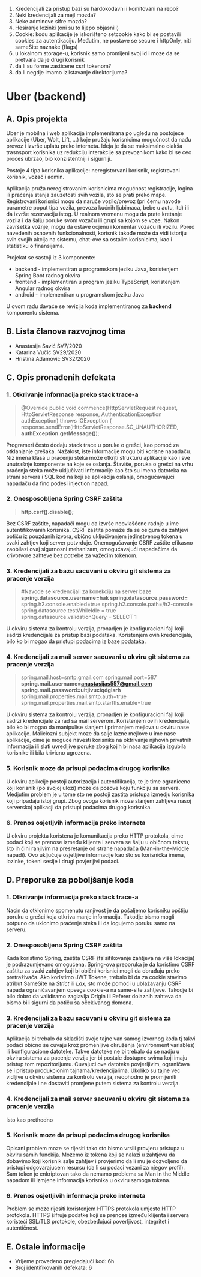 1. Kredencijali za pristup bazi su hardokodavni i komitovani na repo?
2. Neki kredencijali za mejl mozda?
3. Neke adminove sifre mozda?
4. Hesiranje lozinki (oni su to lijepo objasnili)
5. Cookie:  kodu aplikacije je iskorišteno setcookie kako bi se postavili cookies za autentikaciju. Međutim, ne postave se 
secure i httpOnly, niti sameSite naznake (flags)
6. u lokalnom storage-u, korisnik samo promijeni svoj id i moze da se pretvara da je drugi korisnik 
7. da li su forme zasticene csrf tokenom?
8. da li negdje imamo izlistavanje direktorijuma?


# Uber (backend)

## A. Opis projekta
Uber je mobilna i web aplikacija implemenitrana po ugledu na postojece aplikacije (Uber, Wolt, Lift, ...) koje pružaju korisnicima mogućnost da nađu prevoz i izvrše uplatu preko interneta. Ideja je da se maksimalno olakša trasnsport korisnika uz redukciju interakcije sa prevoznikom kako bi se ceo proces ubrzao, bio konzistentniji i sigurniji. 

Postoje 4 tipa korisnika aplikacije: neregistorvani korisnik, registrovani korisnik, vozač i admin.

Aplikacija pruža neregistrovanim korisnicima mogućnost registracije, logina ili praćenja stanja zauzetosti svih vozila, sto se prati preko mape. Registrovani korisnici mogu da naruče vozilo/prevoz (pri čemu navode parametre poput tipa vozila, prevoza kućnih ljubimaca, bebe u autu, itd) ili da izvrše rezervaciju istog. U realnom vremenu mogu da prate kretanje vozila i da šalju poruke svom vozaču ili grupi sa kojom se voze. Nakon završetka vožnje, mogu da ostave ocjenu i komentar vozaču ili vozilu. Pored navedenih osnovnih funkcionalnosti, korisnik takođe može da vidi istoriju svih svojih akcija na sistemu, chat-ove sa ostalim korisnicima, kao i statistiku o finansijama. 

Projekat se sastoji iz 3 komponente: 
- backend - implementiran u programskom jeziku Java, koristenjem Spring Boot radnog okvira
- frontend - implementiran u program jeziku TypeScript, koristenjem Angular radnog okvira
- android - implementiran u programskom jeziku Java

U ovom radu davaće se revizija koda implementiranog za __backend__ komponentu sistema.

## B. Lista članova razvojnog tima
- Anastasija Savić SV7/2020
- Katarina Vučić SV29/2020
- Hristina Adamović SV32/2020

## C. Opis pronađenih defekata
### 1. Otkrivanje informacija preko stack trace-a
> @Override
    public void commence(HttpServletRequest request, HttpServletResponse response, AuthenticationException authException)
            throws IOException {
        response.sendError(HttpServletResponse.SC_UNAUTHORIZED, **authException.getMessage()**);    

Programeri često dodaju stack trace u poruke o grešci, kao pomoć za otklanjanje grešaka. 
Nažalost, iste informacije mogu biti korisne napadaču. Niz imena klasa u praćenju steka može otkriti strukturu aplikacije kao i sve unutrašnje komponente na koje se oslanja. Štaviše, poruka o grešci na vrhu praćenja steka može uključivati informacije kao što su imena datoteka na strani servera i SQL kod na koji se aplikacija oslanja, omogućavajući napadaču da fino podesi injection napad.

### 2. Onesposobljena Spring CSRF zaštita
> **http.csrf().disable();**

Bez CSRF zaštite, napadači mogu da izvrše neovlašćene radnje u ime autentifikovanih korisnika.
CSRF zaštita pomaže da se osigura da zahtjevi potiču iz pouzdanih izvora, obično uključivanjem jedinstvenog tokena u svaki zahtjev koji server potvrđuje. Onemogućavanje CSRF zaštite efikasno zaobilazi ovaj sigurnosni mehanizam, omogućavajući napadačima da krivotvore zahteve bez potrebe za važećim tokenom.

### 3. Kredencijali za bazu sacuvani u okviru git sistema za pracenje verzija
> #Navode se kredencijali za konekciju na server baze
**spring.datasource.username=hak
spring.datasource.password=**
spring.h2.console.enabled=true
spring.h2.console.path=/h2-console
spring.datasource.testWhileIdle = true
spring.datasource.validationQuery = SELECT 1

U okviru sistema za kontrolu verzija, pronadjen je konfiguracioni fajl koji sadrzi kredencijale za pristup bazi podataka. Koristenjem ovih kredencijala, bilo ko bi mogao da pristupi podacima iz baze podataka.

### 4. Kredencijali za mail server sacuvani u okviru git sistema za pracenje verzija
> spring.mail.host=smtp.gmail.com
spring.mail.port=587
**spring.mail.username=anastasijas557@gmail.com
spring.mail.password=uitjivuciqdglsrh**
spring.mail.properties.mail.smtp.auth=true
spring.mail.properties.mail.smtp.starttls.enable=true

U okviru sistema za kontrolu verzija, pronadjen je konfiguracioni fajl koji sadrzi kredencijale za rad sa mail serverom. Koristenjem ovih kredencijala, bilo ko bi mogao da manipulise slanjem i primanjem mejlova u okviru nase aplikacije. Maliciozni subjekt moze da salje lazne mejlove u ime nase aplikacije, cime je moguce navesti korisnike na oktrivanje njihovih privatnih informacija ili slati uvredljive poruke zbog kojih bi nasa aplikacija izgubila korisnike ili bila krivicno ugrozena.

### 5. Korisnik moze da prisupi podacima drugog korisnika
U okviru aplikcije postoji autorizacija i autentifikacija, te je time ograniceno koji korisnik (po svojoj ulozi) moze da pozove koju funkciju sa servera. Medjutim problem je u tome sto ne postoji zastita pristupa izmedju korisnika koji pripadaju istoj grupi. Zbog ovoga korisnik moze slanjem zahtjeva nasoj serverskoj aplikacji da pristupi podacima drugog korisnika.

### 6. Prenos osjetljvih informacija preko interneta
U okviru projekta koristena je komunikacija preko HTTP protokola, cime podaci koji se prenose između klijenta i servera se šalju u običnom tekstu, što ih čini ranjivim na presretanje od strane napadača (Man-in-the-Middle napadi). Ovo uključuje osjetljive informacije kao što su korisnička imena, lozinke, tokeni sesije i drugi povjerljivi podaci.

## D. Preporuke za poboljšanje koda
### 1. Otkrivanje informacija preko stack trace-a
Nacin da otklonimo spomenutu ranjivost je da pošaljemo korisniku opštiju poruku o grešci koja otkriva manje informacija. Takodje bismo mogli potpuno da uklonimo praćenje steka ili da logujemo poruku samo na serveru.
### 2. Onesposobljena Spring CSRF zaštita
 Kada koristimo Spring, zaštita CSRF (falsifikovanje zahtjeva na više lokacija) je podrazumjevano omogućena. Spring-ova preporuka je da koristimo CSRF zaštitu za svaki zahtjev koji bi obični korisnici mogli da obrađuju preko pretraživača.
 Ako koristimo JWT Tokene, trebalo bi da za cookie stavimo atribut SameSite na _Strict_ ili _Lax_, sto može pomoći u ublažavanju CSRF napada ograničavanjem opsega cookie-a na same-site zahtjeve.
 Takodje bi bilo dobro da validiramo zaglavlja Origin ili Referer dolaznih zahteva da bismo bili sigurni da potiču sa očekivanog domena.
 ### 3. Kredencijali za bazu sacuvani u okviru git sistema za pracenje verzija
Aplikacija bi trebalo da skladišti svoje tajne van samog izvornog koda tj takvi podaci obicno se cuvaju kroz promenljive okruženja (environment variables) ili konfiguracione datoteke. Takve datoteke ne bi trebalo da se nadju u okviru sistema za pacenje verzija jer bi postale dostupne svima koji imaju pristup tom repozitorijumu. Cuvajuci ove datoteke povjerljivim, ograničava se i pristup produkcionim tajnama/kredencijalima. Ukoliko su tajne vec vidljive u okviru sistema za kontrolu verzija, neophodno je promijeniti kredencijale i ne dostaviti promjene putem sistema za kontrolu verzija.

### 4. Kredencijali za mail server sacuvani u okviru git sistema za pracenje verzija
Isto kao prethodno

### 5. Korisnik moze da prisupi podacima drugog korisnika
Opisani problem moze se rijesiti tako sto bismo vrsili provjeru pristupa u okviru samih funckija. Mozemo iz tokena koji se nalazi u zahtjevu da dobavimo koji korisnik salje zahtjev i provjerimo da li mu je dozvoljeno da pristupi odgovarajucem resursu (da li su podaci vezani za njegov profil). Sam token je enkriptovan tako da nemamo problema sa Man in the Middle napadom ili izmjene informacija korisnika u okviru samoga tokena.

### 6. Prenos osjetljivih informacja preko interneta
Problem se moze rijesiti koristenjem HTTPS protokola umjesto HTTP protokola. HTTPS šifruje podatke koji se prenose između klijenta i servera koristeći SSL/TLS protokole, obezbeđujući poverljivost, integritet i autentičnost.

## E. Ostale informacije

- Vrijeme provedeno pregledajući kod: 6h
- Broj identifikovanih defekata: 6


